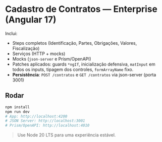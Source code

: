 
# Cadastro de Contratos — Enterprise (Angular 17)

Inclui:
- Steps completos (Identificação, Partes, Obrigações, Valores, Fiscalização)
- Serviços (HTTP + mocks)
- Mocks (`json-server` e Prism/OpenAPI)
- Patches aplicados: guards `*ngIf`, inicialização defensiva, `matInput` em todos os inputs, tipagem dos controles, `formArrayName` fixo.
- **Persistência**: `POST /contratos` e `GET /contratos` via json-server (porta 3001)

## Rodar
```bash
npm install
npm run dev
# App: http://localhost:4200
# JSON Server: http://localhost:3001
# Prism/OpenAPI: http://localhost:4010
```
> Use Node 20 LTS para uma experiência estável.

